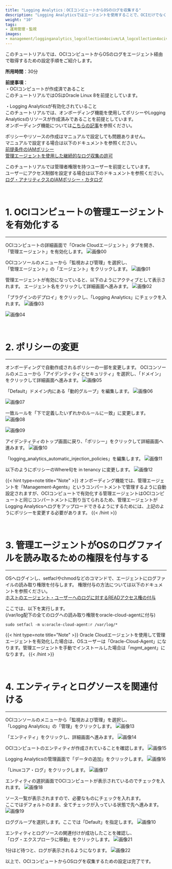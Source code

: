```yaml
---
title: "Logging Analytics：OCIコンピュートからOSのログを収集する"
description: "Logging Analyticsではエージェントを使用することで、OCIだけでなくオンプレミスや他社IasSなど、様々な監視対象のホストから継続的にログを収集することができます。"
weight: "10"
tags:
- 運用管理・監視
images:
- management/logginganalytics_logcollection4ocivm/LA_logcollection4ocivm-22.png
---
```


このチュートリアルでは、OCIコンピュートからOSのログをエージェント経由で取得するための設定手順をご紹介します。

**所用時間**：30分

**前提事項**：  
・OCIコンピュートが作成済であること  
このチュートリアルではOSはOracle Linux 8を前提としています。

・Logging Analyticsが有効化されていること    
このチュートリアルでは、オンボーディング機能を使用してポリシーやLogging Analyticsのリソースが作成済みであることを前提としています。  
オンボーディング機能については[こちらの記事](https://oracle-japan.github.io/ocitutorials/management/logginganalytics_onboarding/)を参照ください。  

ポリシーやリソースの作成はマニュアルで設定しても問題ありません。  
マニュアルで設定する場合は以下のドキュメントを参照ください。  
[前提条件のIAMポリシー](https://docs.oracle.com/ja-jp/iaas/logging-analytics/doc/prerequisite-iam-policies.html#LOGAN-GUID-4CA8D8F4-2218-4C14-AF73-40111C459270)  
[管理エージェントを使用した継続的なログ収集の許可](https://docs.oracle.com/ja-jp/iaas/logging-analytics/doc/allow-continuous-log-collection-using-management-agents.html#LOGAN-GUID-AA23C2F5-6046-443C-A01B-A507E3B5BFB2)

このチュートリアルでは管理者権限を持つユーザーを前提としています。  
ユーザーにアクセス制御を設定する場合は以下のドキュメントを参照ください。  
[ログ・アナリティクスのIAMポリシー・カタログ](https://docs.oracle.com/ja-jp/iaas/logging-analytics/doc/iam-policies-catalog-logging-analytics.html#LOGAN-GUID-04929DA1-E865-4536-A0EC-46AB4B8B0FE1)

<br>

# 1. OCIコンピュートの管理エージェントを有効化する
-----------------------------------------------
OCIコンピュートの詳細画面で「Oracle Cloudエージェント」タブを開き、  
「管理エージェント」を有効化します。
![画像00](LA_logcollection4ocivm-00.png)

OCIコンソールのメニューから「監視および管理」を選択し、  
「管理エージェント」の「エージェント」をクリックします。
![画像01](LA_logcollection4ocivm-01.png)

管理エージェントが有効になっていると、以下のようにアクティブとして表示されます。
エージェント名をクリックして詳細画面へ進みます。
![画像02](LA_logcollection4ocivm-02.png)

「プラグインのデプロイ」をクリックし、「Logging Analytics」にチェックを入れます。
![画像03](LA_logcollection4ocivm-03.png)
  
![画像04](LA_logcollection4ocivm-04.png)

<br>

# 2. ポリシーの変更
-------------------
オンボーディングで自動作成されるポリシーの一部を変更します。
OCIコンソールのメニューから「アイデンティティとセキュリティ」を選択し、「ドメイン」をクリックして詳細画面へ進みます。
![画像05](LA_logcollection4ocivm-05.png)

「Default」ドメイン内にある「動的グループ」を編集します。
![画像06](LA_logcollection4ocivm-06.png)
  
![画像07](LA_logcollection4ocivm-07.png)

一致ルールを「下で定義したいずれかのルールに一致」に変更します。
![画像08](LA_logcollection4ocivm-08.png)
  
![画像09](LA_logcollection4ocivm-09.png)

アイデンティティのトップ画面に戻り、「ポリシー」をクリックして詳細画面へ進みます。
![画像10](LA_logcollection4ocivm-10.png)

「logging_analytics_automatic_injection_policies」を編集します。
![画像11](LA_logcollection4ocivm-11.png)

以下のようにポリシーのWhere句を in tenancy に変更します。
![画像12](LA_logcollection4ocivm-12.png)

{{< hint type=note title="Note" >}}
オンボーディング機能では、管理エージェントを「Management-Agents」というコンパートメントで管理するように自動設定されますが、OCIコンピュートで有効化する管理エージェントはOCIコンピュートと同じコンパートメントに割り当てられるため、管理エージェントがLogging Analyticsへログをアップロードできるようにするためには、上記のようにポリシーを変更する必要があります。 
{{< /hint >}}

<br>

# 3. 管理エージェントがOSのログファイルを読み取るための権限を付与する
-------------------
OSへログインし、setfaclやchmodなどのコマンドで、エージェントにログファイルの読み取り権限を付与します。
権限付与の方法については以下のドキュメントを参照ください。  
[ホストのエージェント・ユーザーへのログに対するREADアクセス権の付与](https://docs.oracle.com/ja-jp/iaas/logging-analytics/doc/grant-read-access-logs-agent-user-your-host.html#LOGAN-GUID-DA6F72E1-CD95-476C-BD4E-CC881FEB6271)


ここでは、以下を実行します。  
(/var/log配下の全てのログへの読み取り権限をoracle-cloud-agentに付与)

```
sudo setfacl -m u:oracle-cloud-agent:r /var/log/*
```

{{< hint type=note title="Note" >}}
Oracle Cloudエージェントを使用して管理エージェントを有効化した場合は、OSユーザーは「Oracle-Cloud-Agent」になります。管理エージェントを手動でインストールした場合は「mgmt_agent」になります。 
{{< /hint >}}

<br>

# 4. エンティティとログソースを関連付ける
----------------
OCIコンソールのメニューから「監視および管理」を選択し、  
「Logging Analytics」の「管理」をクリックします。
![画像13](LA_logcollection4ocivm-13.png)

「エンティティ」をクリックし、詳細画面へ進みます。
![画像14](LA_logcollection4ocivm-14.png)

OCIコンピュートのエンティティが作成されていることを確認します。
![画像15](LA_logcollection4ocivm-15.png)

Logging Analyticsの管理画面で「データの追加」をクリックします。
![画像16](LA_logcollection4ocivm-16.png)

「Linuxコア・ログ」をクリックします。
![画像17](LA_logcollection4ocivm-17.png)

エンティティの選択画面でOCIコンピュートが表示されているのでチェックを入れます。
![画像18](LA_logcollection4ocivm-18.png)

ソース一覧が表示されますので、必要なものにチェックを入れます。  
ここではデフォルトのまま、全てチェックが入っている状態で先へ進みます。
![画像19](LA_logcollection4ocivm-19.png)

ロググループを選択します。ここでは「Default」を指定します。
![画像10](LA_logcollection4ocivm-20.png)

エンティティとログソースの関連付けが成功したことを確認し、  
「ログ・エクスプローラに移動」をクリックします。
![画像21](LA_logcollection4ocivm-21.png)

1分ほど待つと、ログが表示されるようになります。
![画像22](LA_logcollection4ocivm-22.png)

以上で、OCIコンピュートからOSログを収集するための設定は完了です。

